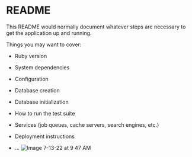 # README

This README would normally document whatever steps are necessary to get the
application up and running.

Things you may want to cover:

* Ruby version

* System dependencies

* Configuration

* Database creation

* Database initialization

* How to run the test suite

* Services (job queues, cache servers, search engines, etc.)

* Deployment instructions

* ...
![Image 7-13-22 at 9 47 AM](https://user-images.githubusercontent.com/99003546/178788146-f7ebb880-9b68-4eb5-8eb5-ebb1c8cd8d9a.jpg)
